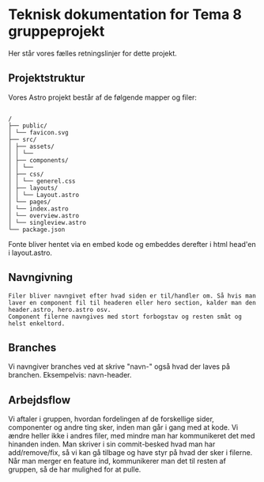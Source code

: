 # Teknisk dokumentation for Tema 8 gruppeprojekt

Her står vores fælles retningslinjer for dette projekt.

## Projektstruktur

Vores Astro projekt består af de følgende mapper og filer:

```text

/
├── public/
│ └── favicon.svg
├── src/
│ ├── assets/
│ │ └──
│ ├── components/
│ │ └──
│ ├── css/
│ │ └── generel.css
│ ├── layouts/
│ │ └── Layout.astro
│ └── pages/
│ └── index.astro
│ └── overview.astro
│ └── singleview.astro
└── package.json

```

Fonte bliver hentet via en embed kode og embeddes derefter i html head'en i layout.astro.

## Navngivning

```
Filer bliver navngivet efter hvad siden er til/handler om. Så hvis man laver en component fil til headeren eller hero section, kalder man den header.astro, hero.astro osv.
Component filerne navngives med stort forbogstav og resten småt og helst enkeltord.
```

## Branches

Vi navngiver branches ved at skrive "navn-" også hvad der laves på branchen.
Eksempelvis: navn-header.

## Arbejdsflow

Vi aftaler i gruppen, hvordan fordelingen af de forskellige sider, componenter og andre ting sker, inden man går i gang med at kode. Vi ændre heller ikke i andres filer, med mindre man har kommunikeret det med hinanden inden. Man skriver i sin commit-besked hvad man har add/remove/fix, så vi kan gå tilbage og have styr på hvad der sker i filerne.
Når man merger en feature ind, kommunikerer man det til resten af gruppen, så de har mulighed for at pulle.
